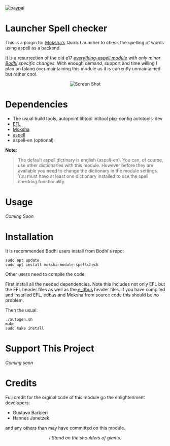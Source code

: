 [![paypal](https://www.paypalobjects.com/en_US/i/btn/btn_donate_SM.gif)](https://www.paypal.com/paypalme/rbtylee)

# Launcher Spell checker

This is a plugin for [Moksha's](https://github.com/JeffHoogland/moksha) Quick Launcher to check the spelling of words using aspell as a backend.

It is a resurrection of the old e17 [*everything-aspell module*](https://git.enlightenment.org/legacy/subversion-history.git/tree/trunk/E-MODULES-EXTRA/everything-aspell) *with only minor [Bodhi](https://www.bodhilinux.com/) specific changes*. With enough demand, support and time willing I plan on taking over maintaining this module as it is currently unmaintained but rather cool.


<p align="center">
  <img src="https://i.imgur.com/WSQErOl.png" alt="Screen Shot">
</p>

# Dependencies

* The usual build tools, autopoint libtool intltool pkg-config  autotools-dev
* [EFL](https://www.enlightenment.org/download)
* [Moksha](https://github.com/JeffHoogland/moksha)
* [aspell](http://aspell.net/)
* aspell-en (optional)

**Note:** 
>The default aspell dictinary is english (aspell-en). You can, of course, use other dictionaries with this module.
>However before they are available you need to change the dictionary in the module settings. You must have at least one dictionary installed to use the spell checking functionality.

# Usage

*Coming Soon*

# Installation

It is recommended Bodhi users install from Bodhi's repo:

```ShellSession
sudo apt update
sudo apt install moksha-module-spellcheck
```

Other users need to compile the code:

First install all the needed dependencies. Note this includes not only EFL but the EFL header files as well as the [e_dbus](https://git.enlightenment.org/legacy/e_dbus.git/) header files. If you have compiled and installed EFL, edbus and Moksha from source code this should be no problem. 

Then the usual:

```ShellSession
./autogen.sh
make
sudo make install
```

# Support This Project

*Coming soon*

# Credits

Full credit for the orginal code of this module go the enlightenment developers:
* Gustavo Barbieri
* Hannes Janetzek

and any others than may have committed on this module.

<p align="center">
  <i>I Stand on the shoulders of giants.</a>
</p>
